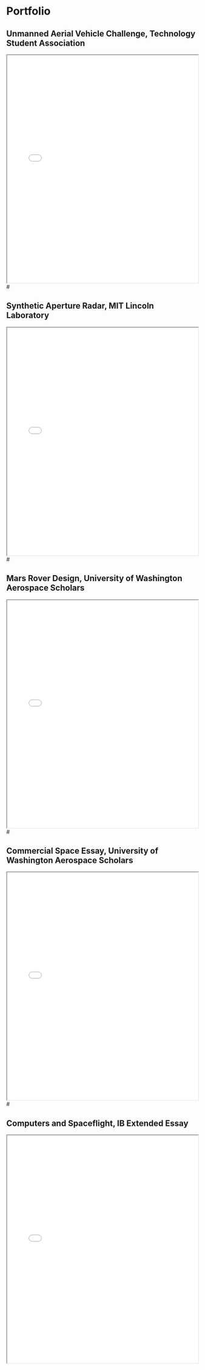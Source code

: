 # Portfolio

## Unmanned Aerial Vehicle Challenge, Technology Student Association

<iframe src="{{ '/assets/TSA.pdf' | relative_url }}" width="100%" height="600px">
</iframe>
# 

## Synthetic Aperture Radar, MIT Lincoln Laboratory

<iframe src="{{ '/assets/LLRISE.pdf' | relative_url }}" width="100%" height="600px">
</iframe>
# 

## Mars Rover Design, University of Washington Aerospace Scholars

<iframe src="{{ '/assets/WAS.pdf' | relative_url }}" width="100%" height="600px">
</iframe>
# 

## Commercial Space Essay, University of Washington Aerospace Scholars

<iframe src="{{ '/assets/WAS_essay.pdf' | relative_url }}" width="100%" height="600px">
</iframe>
# 

## Computers and Spaceflight, IB Extended Essay

<iframe src="{{ '/assets/EE.pdf' | relative_url }}" width="100%" height="600px">
</iframe>
